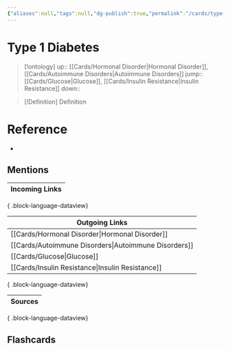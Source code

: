 ```yaml
---
{"aliases":null,"tags":null,"dg-publish":true,"permalink":"/cards/type-1-diabetes/","dgPassFrontmatter":true}
---
```


# Type 1 Diabetes

> [!ontology]
> up:: [[Cards/Hormonal Disorder\|Hormonal Disorder]], [[Cards/Autoimmune Disorders\|Autoimmune Disorders]]
> jump:: [[Cards/Glucose\|Glucose]], [[Cards/Insulin Resistance\|Insulin Resistance]]
> down:: 

> [!Definition] Definition
> 

# Reference
- 

## Mentions
| Incoming Links |
| -------------- |

{ .block-language-dataview}

| Outgoing Links                                          |
| ------------------------------------------------------- |
| [[Cards/Hormonal Disorder\|Hormonal Disorder]]       |
| [[Cards/Autoimmune Disorders\|Autoimmune Disorders]] |
| [[Cards/Glucose\|Glucose]]                           |
| [[Cards/Insulin Resistance\|Insulin Resistance]]     |

{ .block-language-dataview}

| Sources |
| ------- |

{ .block-language-dataview}

## Flashcards
